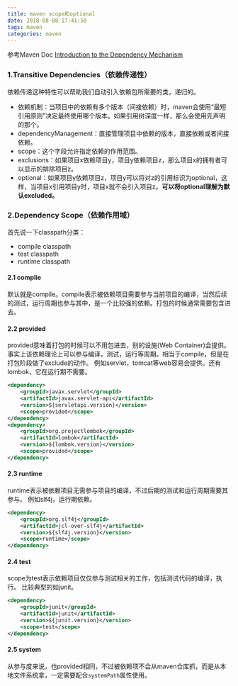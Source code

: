 ```yaml
---
title: maven scope和optional
date: 2018-08-08 17:41:50
tags: maven
categories: maven
---
```


参考Maven Doc [Introduction to the Dependency Mechanism](https://maven.apache.org/guides/introduction/introduction-to-dependency-mechanism.html)

<!-- more -->

### 1.Transitive Dependencies（依赖传递性）
依赖传递这种特性可以帮助我们自动引入依赖包所需要的类，递归的。

* 依赖机制：当项目中的依赖有多个版本（间接依赖）时，maven会使用“最短引用原则”决定最终使用哪个版本。如果引用树深度一样，那么会使用先声明的那个。
* dependencyManagement：直接管理项目中依赖的版本，直接依赖或者间接依赖。
* scope：这个字段允许指定依赖的作用范围。
* exclusions：如果项目x依赖项目y，项目y依赖项目z，那么项目x的拥有者可以显示的排除项目z。
* optional：如果项目y依赖项目z，项目y可以将对z的引用标识为optional，这样，当项目x引用项目y时，项目x就不会引入项目z。__可以将optional理解为默认excluded。__

### 2.Dependency Scope（依赖作用域）

首先说一下classpath分类：
* compile classpath
* test classpath
* runtime classpath

#### 2.1 complie
默认就是compile。compile表示被依赖项目需要参与当前项目的编译，当然后续的测试，运行周期也参与其中，是一个比较强的依赖。打包的时候通常需要包含进去。

#### 2.2 provided
provided意味着打包的时候可以不用包进去，别的设施(Web Container)会提供。事实上该依赖理论上可以参与编译，测试，运行等周期。相当于compile，但是在打包阶段做了exclude的动作。
例如servlet，tomcat等web容易会提供。还有lombok，它在运行期不需要。
```xml
<dependency>
    <groupId>javax.servlet</groupId>
    <artifactId>javax.servlet-api</artifactId>
    <version>${servletapi.version}</version>
    <scope>provided</scope>
</dependency>
<dependency>
    <groupId>org.projectlombok</groupId>
    <artifactId>lombok</artifactId>
    <version>${lombok.version}</version>
    <scope>provided</scope>
</dependency>
```

#### 2.3 runtime
runtime表示被依赖项目无需参与项目的编译，不过后期的测试和运行周期需要其参与。
例如slf4j，运行期依赖。
```xml
<dependency>
    <groupId>org.slf4j</groupId>
    <artifactId>jcl-over-slf4j</artifactId>
    <version>${slf4j.version}</version>
    <scope>runtime</scope>
</dependency>
```

#### 2.4 test
scope为test表示依赖项目仅仅参与测试相关的工作，包括测试代码的编译，执行。
比较典型的如junit。
```xml
<dependency>
    <groupId>junit</groupId>
    <artifactId>junit</artifactId>
    <version>${junit.version}</version>
    <scope>test</scope>
</dependency>
```

#### 2.5 system
从参与度来说，也provided相同，不过被依赖项不会从maven仓库抓，而是从本地文件系统拿，一定需要配合`systemPath`属性使用。

